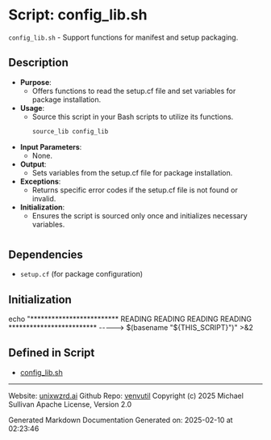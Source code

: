 # Script: config_lib.sh
`config_lib.sh` - Support functions for manifest and setup packaging.
## Description
- **Purpose**:
  - Offers functions to read the setup.cf file and set variables for package installation.
- **Usage**:
  - Source this script in your Bash scripts to utilize its functions.
    ```bash
    source_lib config_lib
    ```
- **Input Parameters**:
  - None.
- **Output**:
  - Sets variables from the setup.cf file for package installation.
- **Exceptions**:
  - Returns specific error codes if the setup.cf file is not found or invalid.
- **Initialization**:
  - Ensures the script is sourced only once and initializes necessary variables.
#
## Dependencies
- `setup.cf` (for package configuration)
## Initialization
echo "************************* READING READING READING READING             ************************* -----> $(basename "${THIS_SCRIPT}")" >&2



## Defined in Script

* [config_lib.sh](../config_lib_sh.md)
---

Website: [unixwzrd.ai](https://unixwzrd.ai)
Github Repo: [venvutil](https://github.com/unixwzrd/venvutil)
Copyright (c) 2025 Michael Sullivan
Apache License, Version 2.0

Generated Markdown Documentation
Generated on: 2025-02-10 at 02:23:46
